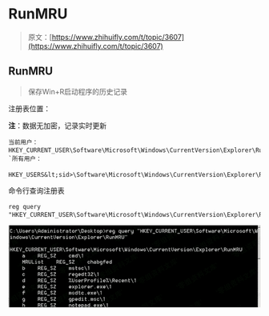 # RunMRU

> 原文：[https://www.zhihuifly.com/t/topic/3607](https://www.zhihuifly.com/t/topic/3607)

## RunMRU

> 保存Win+R启动程序的历史记录

注册表位置：

**注**：数据无加密，记录实时更新

```
当前用户：
HKEY_CURRENT_USER\Software\Microsoft\Windows\CurrentVersion\Explorer\RunMRU `所有用户：

HKEY_USERS&lt;sid>\Software\Microsoft\Windows\CurrentVersion\Explorer\RunMRU` 
```

命令行查询注册表

```
reg query "HKEY_CURRENT_USER\Software\Microsoft\Windows\CurrentVersion\Explorer\RunMRU" 
```

![image](img/76773853d9e3435fb656b82c9dc61eaf.png)